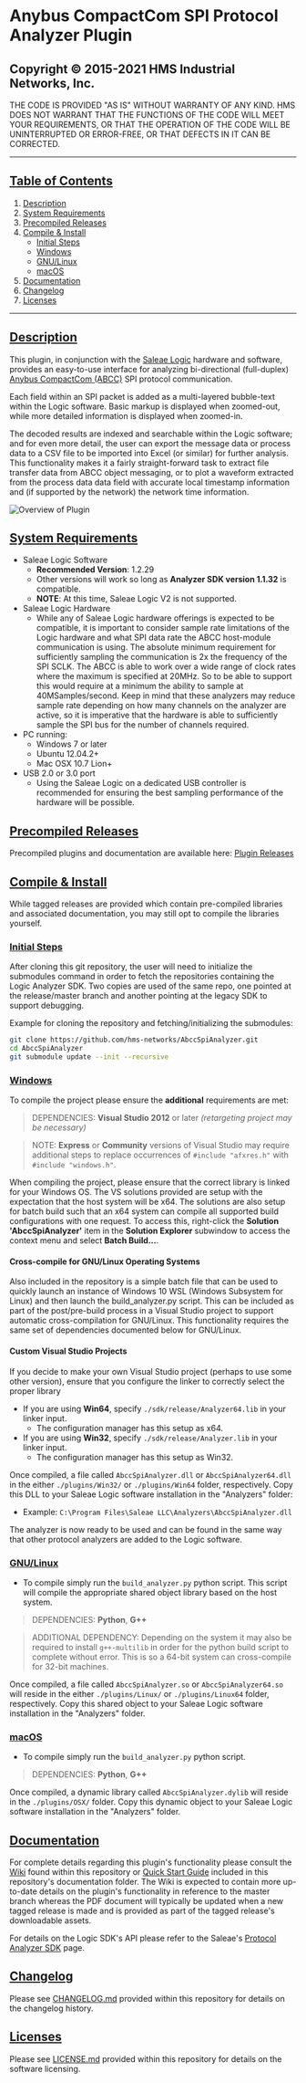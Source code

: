 # Anybus CompactCom SPI Protocol Analyzer Plugin

## Copyright &copy; 2015-2021 HMS Industrial Networks, Inc.

THE CODE IS PROVIDED "AS IS" WITHOUT WARRANTY OF ANY KIND. HMS DOES NOT
WARRANT THAT THE FUNCTIONS OF THE CODE WILL MEET YOUR REQUIREMENTS, OR
THAT THE OPERATION OF THE CODE WILL BE UNINTERRUPTED OR ERROR-FREE, OR
THAT DEFECTS IN IT CAN BE CORRECTED.

---

## [Table of Contents](#table-of-contents)

1. [Description](#description)
2. [System Requirements](#system-requirements)
3. [Precompiled Releases](#precompiled-releases)
4. [Compile & Install](#compile-&-install)
   * [Initial Steps](#initial-steps)
   * [Windows](#windows)
   * [GNU/Linux](#gnulinux)
   * [macOS](#macos)
5. [Documentation](#documentation)
6. [Changelog](#changelog)
7. [Licenses](#licenses)

---

## [Description](#table-of-contents)

This plugin, in conjunction with the [Saleae Logic][link_saleae] hardware and
software, provides an easy-to-use interface for analyzing bi-directional (full-duplex)
[Anybus CompactCom (ABCC)](https://www.anybus.com/products/embedded-index) SPI
protocol communication.

Each field within an SPI packet is added as a multi-layered bubble-text
within the Logic software. Basic markup is displayed when zoomed-out, while
more detailed information is displayed when zoomed-in.

The decoded results are indexed and searchable within the Logic software; and
for even more detail, the user can export the message data or process data
to a CSV file to be imported into Excel (or similar) for further analysis. This
functionality makes it a fairly straight-forward task to extract file transfer
data from ABCC object messaging, or to plot a waveform extracted from the
process data data field with accurate local timestamp information and
(if supported by the network) the network time information.

![Overview of Plugin][mov_overview]

## [System Requirements](#table-of-contents)

* Saleae Logic Software
  * __Recommended Version__: 1.2.29
  * Other versions will work so long as **Analyzer SDK version 1.1.32** is
    compatible.
  * __NOTE__: At this time, Saleae Logic V2 is not supported.
* Saleae Logic Hardware
  * While any of Saleae Logic hardware offerings is expected to be compatible,
  it is important to consider sample rate limitations of the Logic hardware and
  what SPI data rate the ABCC host-module communication is using. The absolute
  minimum requirement for sufficiently sampling the communication is 2x the
  frequency of the SPI SCLK. The ABCC is able to work over a wide range of
  clock rates where the maximum is specified at 20MHz. So to be able to support
  this would require at a minimum the ability to sample at 40MSamples/second.
  Keep in mind that these analyzers may reduce sample rate depending on how many
  channels on the analyzer are active, so it is imperative that the hardware
  is able to sufficiently sample the SPI bus for the number of channels required.
* PC running:
  * Windows 7 or later
  * Ubuntu 12.04.2+
  * Mac OSX 10.7 Lion+
* USB 2.0 or 3.0 port
  * Using the Saleae Logic on a dedicated USB controller is recommended for
  ensuring the best sampling performance of the hardware will be possible.

## [Precompiled Releases](#table-of-contents)

Precompiled plugins and documentation are available here: [Plugin Releases][link_releases]

## [Compile & Install](#table-of-contents)

While tagged releases are provided which contain pre-compiled libraries and
associated documentation, you may still opt to compile the libraries yourself.

### [Initial Steps](#table-of-contents)

After cloning this git repository, the user will need to initialize the
submodules command in order to fetch the repositories containing the Logic
Analyzer SDK. Two copies are used of the same repo, one pointed at the
release/master branch and another pointing at the legacy SDK to support debugging.

Example for cloning the repository and fetching/initializing the submodules:

```bash
git clone https://github.com/hms-networks/AbccSpiAnalyzer.git
cd AbccSpiAnalyzer
git submodule update --init --recursive
```

### [Windows](#table-of-contents)

To compile the project please ensure the **additional** requirements are met:

> DEPENDENCIES: **Visual Studio 2012** or later *(retargeting project may be necessary)*

> NOTE: **Express** or **Community** versions of Visual Studio may require
additional steps to replace occurrences of `#include "afxres.h"` with `#include "windows.h"`.

When compiling the project, please ensure that the correct library is linked
for your Windows OS. The VS solutions provided are setup with the expectation
that the host system will be x64. The solutions are also setup for batch build
such that an x64 system can compile all supported build configurations with
one request. To access this, right-click the **Solution 'AbccSpiAnalyzer'** item
in the **Solution Explorer** subwindow to access the context menu and select
**Batch Build...**.

#### Cross-compile for GNU/Linux Operating Systems

Also included in the repository is a simple batch file that can be used to quickly
launch an instance of Windows 10 WSL (Windows Subsystem for Linux) and then launch
the build_analyzer.py script. This can be included as part of the post/pre-build
process in a Visual Studio project to support automatic cross-compilation for
GNU/Linux. This functionality requires the same set of dependencies documented below
for GNU/Linux.

#### Custom Visual Studio Projects

If you decide to make your own Visual Studio project (perhaps to use some other
version), ensure that you configure the linker to correctly select the proper
library

* If you are using **Win64**, specify `./sdk/release/Analyzer64.lib` in your linker input.
  * The configuration manager has this setup as x64.
* If you are using **Win32**, specify `./sdk/release/Analyzer.lib` in your linker input.
  * The configuration manager has this setup as Win32.

Once compiled, a file called `AbccSpiAnalyzer.dll` or `AbccSpiAnalyzer64.dll`
in the either `./plugins/Win32/` or `./plugins/Win64` folder, respectively. Copy
this DLL to your Saleae Logic software installation in the "Analyzers" folder:

* Example: `C:\Program Files\Saleae LLC\Analyzers\AbccSpiAnalyzer.dll`

The analyzer is now ready to be used and can be found in the same way that
other protocol analyzers are added to the Logic software.

### [GNU/Linux](#table-of-contents)

* To compile simply run the `build_analyzer.py` python script. This script will
  compile the appropriate shared object library based on the host system.

> DEPENDENCIES: **Python**, **G++**

> ADDITIONAL DEPENDENCY: Depending on the system it may also be required to
install `g++-multilib` in order for the python build script to complete without
error. This is so a 64-bit system can cross-compile for 32-bit machines.

Once compiled, a file called `AbccSpiAnalyzer.so` or `AbccSpiAnalyzer64.so`
will reside in the either `./plugins/Linux/` or `./plugins/Linux64` folder,
respectively. Copy this shared object to your Saleae Logic software
installation in the "Analyzers" folder.

### [macOS](#table-of-contents)

* To compile simply run the `build_analyzer.py` python script.

> DEPENDENCIES: **Python**, **G++**

Once compiled, a dynamic library called `AbccSpiAnalyzer.dylib` will reside
in the `./plugins/OSX/` folder. Copy this dynamic object to your Saleae Logic
software installation in the "Analyzers" folder.

## [Documentation](#table-of-contents)

For complete details regarding this plugin's functionality please consult the
[Wiki][link_wiki] found within this repository or [Quick Start Guide][link_qsg]
included in this repository's documentation folder. The Wiki is expected to
contain more up-to-date details on the plugin's functionality in reference to
the master branch whereas the PDF document will typically be updated when a new
tagged release is made and is provided as part of the tagged release's
downloadable assets.

For details on the Logic SDK's API please refer to the Saleae's
[Protocol Analyzer SDK][link_sdk] page.

## [Changelog](#table-of-contents)

Please see [CHANGELOG.md](CHANGELOG.md) provided within this repository for details on the changelog history.

## [Licenses](#table-of-contents)

Please see [LICENSE.md](LICENSE.md) provided within this repository for details on the software licensing.

[mov_overview]: https://github.com/HMSAB/AbccSpiAnalyzer/wiki/overview.gif "Overview of Plugin"
[link_wiki]: https://github.com/HMSAB/AbccSpiAnalyzer/wiki
[link_releases]: https://github.com/HMSAB/AbccSpiAnalyzer/releases
[link_qsg]: doc/AbccSpiAnalyzer_Plugin_Quick_Start_Guide.pdf
[link_sdk]: https://support.saleae.com/saleae-api-and-sdk/protocol-analyzer-sdk
[link_saleae]: https://www.saleae.com/
